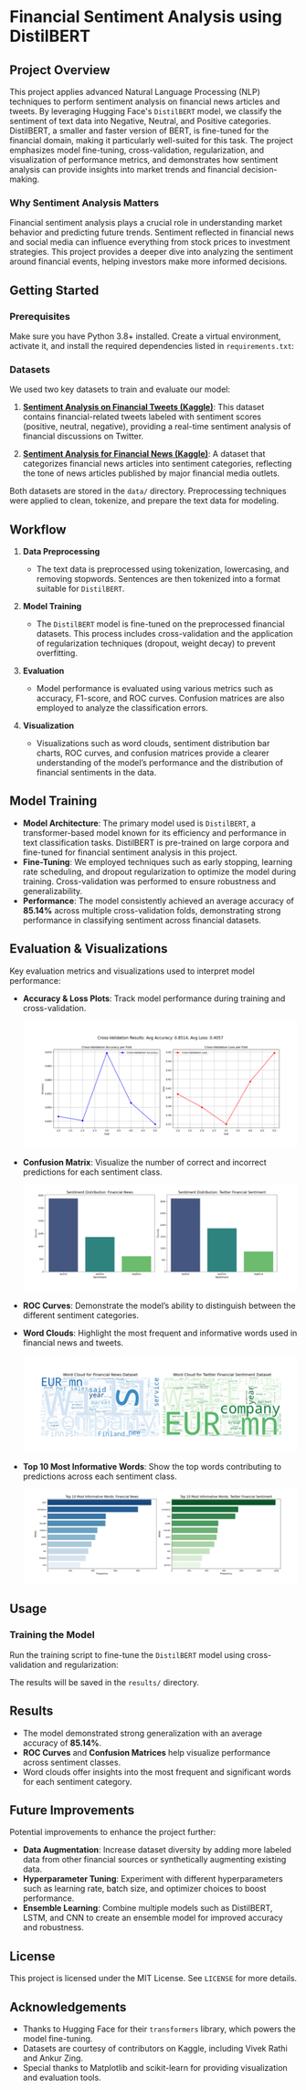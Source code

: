 
# **Financial Sentiment Analysis using DistilBERT**

## **Project Overview**

This project applies advanced Natural Language Processing (NLP) techniques to perform sentiment analysis on financial news articles and tweets. By leveraging Hugging Face's `DistilBERT` model, we classify the sentiment of text data into Negative, Neutral, and Positive categories. DistilBERT, a smaller and faster version of BERT, is fine-tuned for the financial domain, making it particularly well-suited for this task. The project emphasizes model fine-tuning, cross-validation, regularization, and visualization of performance metrics, and demonstrates how sentiment analysis can provide insights into market trends and financial decision-making.

### **Why Sentiment Analysis Matters**

Financial sentiment analysis plays a crucial role in understanding market behavior and predicting future trends. Sentiment reflected in financial news and social media can influence everything from stock prices to investment strategies. This project provides a deeper dive into analyzing the sentiment around financial events, helping investors make more informed decisions. 


## **Getting Started**

### **Prerequisites**

Make sure you have Python 3.8+ installed. Create a virtual environment, activate it, and install the required dependencies listed in `requirements.txt`:


### **Datasets**

We used two key datasets to train and evaluate our model:

1. **[Sentiment Analysis on Financial Tweets (Kaggle)](https://www.kaggle.com/datasets/vivekrathi055/sentiment-analysis-on-financial-tweets)**: This dataset contains financial-related tweets labeled with sentiment scores (positive, neutral, negative), providing a real-time sentiment analysis of financial discussions on Twitter.
   
2. **[Sentiment Analysis for Financial News (Kaggle)](https://www.kaggle.com/datasets/ankurzing/sentiment-analysis-for-financial-news)**: A dataset that categorizes financial news articles into sentiment categories, reflecting the tone of news articles published by major financial media outlets.

Both datasets are stored in the `data/` directory. Preprocessing techniques were applied to clean, tokenize, and prepare the text data for modeling.

## **Workflow**

1. **Data Preprocessing**
   - The text data is preprocessed using tokenization, lowercasing, and removing stopwords. Sentences are then tokenized into a format suitable for `DistilBERT`.
   
2. **Model Training**
   - The `DistilBERT` model is fine-tuned on the preprocessed financial datasets. This process includes cross-validation and the application of regularization techniques (dropout, weight decay) to prevent overfitting.
   
3. **Evaluation**
   - Model performance is evaluated using various metrics such as accuracy, F1-score, and ROC curves. Confusion matrices are also employed to analyze the classification errors.
   
4. **Visualization**
   - Visualizations such as word clouds, sentiment distribution bar charts, ROC curves, and confusion matrices provide a clearer understanding of the model’s performance and the distribution of financial sentiments in the data.

## **Model Training**

- **Model Architecture**: The primary model used is `DistilBERT`, a transformer-based model known for its efficiency and performance in text classification tasks. DistilBERT is pre-trained on large corpora and fine-tuned for financial sentiment analysis in this project.
- **Fine-Tuning**: We employed techniques such as early stopping, learning rate scheduling, and dropout regularization to optimize the model during training. Cross-validation was performed to ensure robustness and generalizability.
- **Performance**: The model consistently achieved an average accuracy of **85.14%** across multiple cross-validation folds, demonstrating strong performance in classifying sentiment across financial datasets.

## **Evaluation & Visualizations**

Key evaluation metrics and visualizations used to interpret model performance:

- **Accuracy & Loss Plots**: Track model performance during training and cross-validation.
  
  ![Cross Validation Results](./Cross_Validation_Results.png)
  
- **Confusion Matrix**: Visualize the number of correct and incorrect predictions for each sentiment class.
  
  ![Sentiment Distribution](./sentiment_distribution.png)
  
- **ROC Curves**: Demonstrate the model’s ability to distinguish between the different sentiment categories.
  
- **Word Clouds**: Highlight the most frequent and informative words used in financial news and tweets.
  
  ![Word Clouds of Financial Datasets](./wordclouds_financial_datasets.png)
  
- **Top 10 Most Informative Words**: Show the top words contributing to predictions across each sentiment class.
  
  ![Top 10 Informative Words](./top_words.png)

## **Usage**

### **Training the Model**

Run the training script to fine-tune the `DistilBERT` model using cross-validation and regularization:


The results will be saved in the `results/` directory.

## **Results**

- The model demonstrated strong generalization with an average accuracy of **85.14%**.
- **ROC Curves** and **Confusion Matrices** help visualize performance across sentiment classes.
- Word clouds offer insights into the most frequent and significant words for each sentiment category.

## **Future Improvements**

Potential improvements to enhance the project further:
- **Data Augmentation**: Increase dataset diversity by adding more labeled data from other financial sources or synthetically augmenting existing data.
- **Hyperparameter Tuning**: Experiment with different hyperparameters such as learning rate, batch size, and optimizer choices to boost performance.
- **Ensemble Learning**: Combine multiple models such as DistilBERT, LSTM, and CNN to create an ensemble model for improved accuracy and robustness.


## **License**

This project is licensed under the MIT License. See `LICENSE` for more details.

## **Acknowledgements**

- Thanks to Hugging Face for their `transformers` library, which powers the model fine-tuning.
- Datasets are courtesy of contributors on Kaggle, including Vivek Rathi and Ankur Zing.
- Special thanks to Matplotlib and scikit-learn for providing visualization and evaluation tools.
